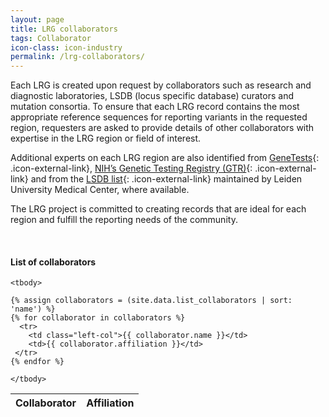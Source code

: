 ```yaml
---
layout: page
title: LRG collaborators
tags: Collaborator
icon-class: icon-industry
permalink: /lrg-collaborators/
---
```



Each LRG is created upon request by collaborators such as research and diagnostic laboratories, LSDB (locus specific database) curators and mutation consortia. To ensure that each LRG record contains the most appropriate reference sequences for reporting variants in the requested region, requesters are asked to provide details of other collaborators with expertise in the LRG region or field of interest.  

Additional experts on each LRG region are also identified from [GeneTests](http://genetests.org/){: .icon-external-link}, [NIH’s Genetic Testing Registry (GTR)](http://www.ncbi.nlm.nih.gov/gtr){: .icon-external-link} and from the [LSDB list](http://www.lovd.nl/LSDBs){: .icon-external-link} maintained by Leiden University Medical Center, where available.  

The LRG project is committed to creating records that are ideal for each region and fulfill the reporting needs of the community.

<br />
<h4>List of collaborators</h4>

<div class="col-lg-10 col-lg-offset-1">
  <table class="table table-hover table-lrg">
    <thead>
      <tr>
        <th>Collaborator</th>
        <th>Affiliation</th>
      </tr>
    </thead>

    <tbody>
      
    {% assign collaborators = (site.data.list_collaborators | sort: 'name') %}
    {% for collaborator in collaborators %}
      <tr>
        <td class="left-col">{{ collaborator.name }}</td>
        <td>{{ collaborator.affiliation }}</td>
     </tr>
    {% endfor %} 

    </tbody>
  </table>
</div>
